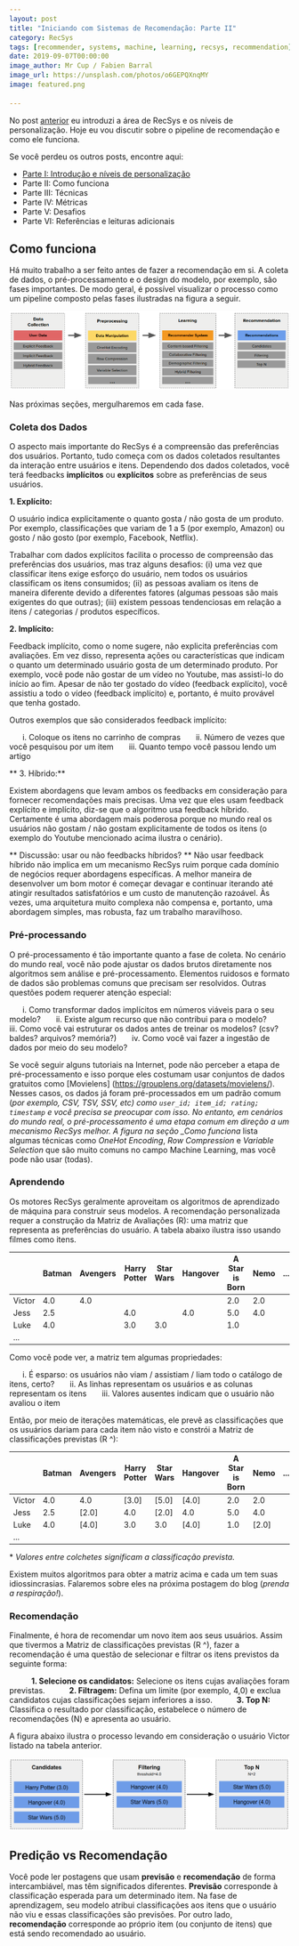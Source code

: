 ```yaml
---
layout: post
title: "Iniciando com Sistemas de Recomendação: Parte II"
category: RecSys
tags: [recommender, systems, machine, learning, recsys, recommendation]
date: 2019-09-07T00:00:00
image_author: Mr Cup / Fabien Barral
image_url: https://unsplash.com/photos/o6GEPQXnqMY
image: featured.png

---
```


No post [anterior](/pt/blog/2019/2019-08-13-Iniciando_com_sistemas_de_recomendacao_parte_I/) eu introduzi a área de RecSys e os níveis de personalização. Hoje eu vou discutir sobre o pipeline de recomendação e como ele funciona.

Se você perdeu os outros posts, encontre aqui:

- [Parte I: Introdução e níveis de personalização](/pt/blog/2019/2019-08-13-Iniciando_com_sistemas_de_recomendacao_parte_I/)
- Parte II: Como funciona
- Parte III: Técnicas
- Parte IV: Métricas
- Parte V: Desafios
- Parte VI: Referências e leituras adicionais

## Como funciona

Há muito trabalho a ser feito antes de fazer a recomendação em si. A coleta de dados, o pré-processamento e o design do modelo, por exemplo, são fases importantes. De modo geral, é possível visualizar o processo como um pipeline composto pelas fases ilustradas na figura a seguir.

![Recommender System Pipeline](./recsys_phases.png "Recommender System Pipeline")

Nas próximas seções, mergulharemos em cada fase.

### Coleta dos Dados

O aspecto mais importante do RecSys é a compreensão das preferências dos usuários. Portanto, tudo começa com os dados coletados resultantes da interação entre usuários e itens. Dependendo dos dados coletados, você terá feedbacks **implícitos** ou **explícitos** sobre as preferências de seus usuários.

**1. Explícito:**

O usuário indica explicitamente o quanto gosta / não gosta de um produto. Por exemplo, classificações que variam de 1 a 5 (por exemplo, Amazon) ou gosto / não gosto (por exemplo, Facebook, Netflix).

Trabalhar com dados explícitos facilita o processo de compreensão das preferências dos usuários, mas traz alguns desafios: (i) uma vez que classificar itens exige esforço do usuário, nem todos os usuários classificam os itens consumidos; (ii) as pessoas avaliam os itens de maneira diferente devido a diferentes fatores (algumas pessoas são mais exigentes do que outras); (iii) existem pessoas tendenciosas em relação a itens / categorias / produtos específicos.

**2. Implícito:**

Feedback implícito, como o nome sugere, não explicita preferências com avaliações. Em vez disso, representa ações ou características que indicam o quanto um determinado usuário gosta de um determinado produto. Por exemplo, você pode não gostar de um vídeo no Youtube, mas assisti-lo do início ao fim. Apesar de não ter gostado do vídeo (feedback explícito), você assistiu a todo o vídeo (feedback implícito) e, portanto, é muito provável que tenha gostado.

Outros exemplos que são considerados feedback implícito:

&nbsp;&nbsp;&nbsp;&nbsp;&nbsp; i. Coloque os itens no carrinho de compras
&nbsp;&nbsp;&nbsp;&nbsp;&nbsp; ii. Número de vezes que você pesquisou por um item
&nbsp;&nbsp;&nbsp;&nbsp;&nbsp; iii. Quanto tempo você passou lendo um artigo

** 3. Híbrido:**

Existem abordagens que levam ambos os feedbacks em consideração para fornecer recomendações mais precisas. Uma vez que eles usam feedback explícito e implícito, diz-se que o algoritmo usa feedback híbrido. Certamente é uma abordagem mais poderosa porque no mundo real os usuários não gostam / não gostam explicitamente de todos os itens (o exemplo do Youtube mencionado acima ilustra o cenário).

** Discussão: usar ou não feedbacks híbridos? **
Não usar feedback híbrido não implica em um mecanismo RecSys ruim porque cada domínio de negócios requer abordagens específicas. A melhor maneira de desenvolver um bom motor é começar devagar e continuar iterando até atingir resultados satisfatórios e um custo de manutenção razoável. Às vezes, uma arquitetura muito complexa não compensa e, portanto, uma abordagem simples, mas robusta, faz um trabalho maravilhoso.

### Pré-processando

O pré-processamento é tão importante quanto a fase de coleta. No cenário do mundo real, você não pode ajustar os dados brutos diretamente nos algoritmos sem análise e pré-processamento. Elementos ruidosos e formato de dados são problemas comuns que precisam ser resolvidos. Outras questões podem requerer atenção especial:

&nbsp;&nbsp;&nbsp;&nbsp;&nbsp; i. Como transformar dados implícitos em números viáveis ​​para o seu modelo?
&nbsp;&nbsp;&nbsp;&nbsp;&nbsp; ii. Existe algum recurso que não contribui para o modelo?
&nbsp;&nbsp;&nbsp;&nbsp;&nbsp; iii. Como você vai estruturar os dados antes de treinar os modelos? (csv? baldes? arquivos? memória?)
&nbsp;&nbsp;&nbsp;&nbsp;&nbsp; iv. Como você vai fazer a ingestão de dados por meio do seu modelo?

Se você seguir alguns tutoriais na Internet, pode não perceber a etapa de pré-processamento e isso porque eles costumam usar conjuntos de dados gratuitos como [Movielens] (https://grouplens.org/datasets/movielens/). Nesses casos, os dados já foram pré-processados ​​em um padrão comum (_por exemplo, CSV, TSV, SSV, etc) como `user_id; item_id; rating; timestamp` e você precisa se preocupar com isso. No entanto, em cenários do mundo real, o pré-processamento é uma etapa comum em direção a um mecanismo RecSys melhor. A figura na seção \_Como funciona_ lista algumas técnicas como _OneHot Encoding_, _Row Compression_ e _Variable Selection_ que são muito comuns no campo Machine Learning, mas você pode não usar (todas).

### Aprendendo

Os motores RecSys geralmente aproveitam os algoritmos de aprendizado de máquina para construir seus modelos. A recomendação personalizada requer a construção da Matriz de Avaliações (R): uma matriz que representa as preferências do usuário. A tabela abaixo ilustra isso usando filmes como itens.

|        | Batman | Avengers | Harry Potter | Star Wars | Hangover | A Star is Born | Nemo | ... |
| ------ | ------ | -------- | ------------ | --------- | -------- | -------------- | ---- | --- |
| Victor | 4.0    | 4.0      |              |           |          | 2.0            | 2.0  |     |
| Jess   | 2.5    |          | 4.0          |           | 4.0      | 5.0            | 4.0  |     |
| Luke   | 4.0    |          | 3.0          | 3.0       |          | 1.0            |      |     |
| ...    |        |          |              |           |          |                |      |     |

Como você pode ver, a matriz tem algumas propriedades:

&nbsp;&nbsp;&nbsp;&nbsp;&nbsp; i. É esparso: os usuários não viam / assistiam / liam todo o catálogo de itens, certo?
&nbsp;&nbsp;&nbsp;&nbsp;&nbsp; ii. As linhas representam os usuários e as colunas representam os itens
&nbsp;&nbsp;&nbsp;&nbsp;&nbsp; iii. Valores ausentes indicam que o usuário não avaliou o item

Então, por meio de iterações matemáticas, ele prevê as classificações que os usuários dariam para cada item não visto e constrói a Matriz de classificações previstas (R ^):

|        | Batman | Avengers | Harry Potter | Star Wars | Hangover | A Star is Born | Nemo  | ... |
| ------ | ------ | -------- | ------------ | --------- | -------- | -------------- | ----- | --- |
| Victor | 4.0    | 4.0      | [3.0]        | [5.0]     | [4.0]    | 2.0            | 2.0   |     |
| Jess   | 2.5    | [2.0]    | 4.0          | [2.0]     | 4.0      | 5.0            | 4.0   |     |
| Luke   | 4.0    | [4.0]    | 3.0          | 3.0       | [4.0]    | 1.0            | [2.0] |     |
| ...    |        |          |              |           |          |                |       |     |

\* _Valores entre colchetes significam a classificação prevista._

Existem muitos algoritmos para obter a matriz acima e cada um tem suas idiossincrasias. Falaremos sobre eles na próxima postagem do blog (_prenda a respiração!_).

### Recomendação

Finalmente, é hora de recomendar um novo item aos seus usuários. Assim que tivermos a Matriz de classificações previstas (R ^), fazer a recomendação é uma questão de selecionar e filtrar os itens previstos da seguinte forma:

&nbsp; &nbsp; &nbsp; &nbsp; &nbsp; **1. Selecione os candidatos:** Selecione os itens cujas avaliações foram previstas.
&nbsp; &nbsp; &nbsp; &nbsp; &nbsp; **2. Filtragem:** Defina um limite (por exemplo, 4,0) e exclua candidatos cujas classificações sejam inferiores a isso.
&nbsp; &nbsp; &nbsp; &nbsp; &nbsp; **3. Top N:** Classifica o resultado por classificação, estabelece o número de recomendações (N) e apresenta ao usuário.

A figura abaixo ilustra o processo levando em consideração o usuário Victor listado na tabela anterior.

![RecSys Filtering](./recsys_filtering.png "RecSys Filtering")

## Predição vs Recomendação

Você pode ler postagens que usam **previsão** e **recomendação** de forma intercambiável, mas têm significados diferentes. **Previsão** corresponde à classificação esperada para um determinado item. Na fase de aprendizagem, seu modelo atribui classificações aos itens que o usuário não viu e essas classificações são previsões. Por outro lado, **recomendação** corresponde ao próprio item (ou conjunto de itens) que está sendo recomendado ao usuário.
